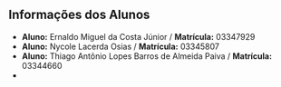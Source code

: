 ## Informações dos Alunos

- **Aluno:** Ernaldo Miguel da Costa Júnior / **Matrícula:** 03347929  
- **Aluno:** Nycole Lacerda Osias / **Matrícula:** 03345807  
- **Aluno:** Thiago Antônio Lopes Barros de Almeida Paiva / **Matrícula:** 03344660
- 
